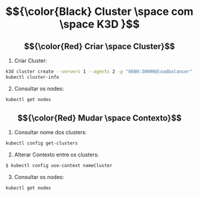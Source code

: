 # $${\color{Black} Cluster \space com \space K3D }$$

## $${\color{Red} Criar \space Cluster}$$

1. Criar Cluster:
``` bash
k3d cluster create --servers 1 --agents 2 -p "8080:30000@loadbalancer"
kubectl cluster-info
```
2. Consultar os nodes:
``` bash
kubectl get nodes
```


## $${\color{Red} Mudar \space Contexto}$$

1. Consultar nome dos clusters:

``` bash
kubectl config get-clusters
```

2. Alterar Contexto entre os clusters:

``` bash
$ kubectl config use-context nameCluster
```

3. Consultar os nodes:
``` bash
kubectl get nodes
```


